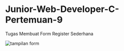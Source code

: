 # Junior-Web-Developer-C-Pertemuan-9
Tugas Membuat Form Register Sederhana

![tampilan form](https://user-images.githubusercontent.com/76260680/129429119-3d4c5714-7393-4a33-891b-e8adf9f7bc98.JPG)

